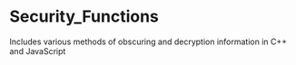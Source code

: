 # Security_Functions
Includes various methods of obscuring and decryption information in C++ and JavaScript
